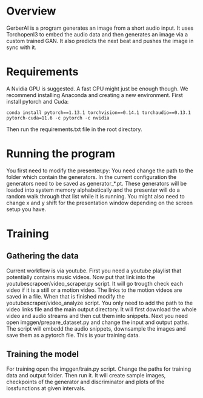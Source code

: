 # Overview
GerberAI is a program generates an image from a short audio input. It uses Torchopenl3 to embed the audio data and then generates an image via a custom trained GAN. It also predicts the next beat and pushes the image in sync with it. 

# Requirements
A Nvidia GPU is suggested. A fast CPU might just be enough though.
We recommend installing Anaconda and creating a new environment.
First install pytorch and Cuda:
```
conda install pytorch==1.13.1 torchvision==0.14.1 torchaudio==0.13.1 pytorch-cuda=11.6 -c pytorch -c nvidia
```

Then run the requirements.txt file in the root directory.

# Running the program
You first need to modify the presenter.py:
You need change the path to the folder which contain the generators. In the current configuration the generators need to be saved as generator_*.pt. These generators will be loaded into system memory alphabetically and the presenter will do a random walk through that list while it is running. You might also need to change x and y shift for the presentation window depending on the screen setup you have.

# Training
## Gathering the data
Current workflow is via youtube. First you need a youtube playlist that potentially contains music videos. Now put that link into the youtubescrapoer/video_scraper.py script. It will go trougth check each video if it is a still or a motion video. The links to the motion videos are saved in a file. When that is finished modify the youtubescraper/video_analyze script. You only need to add the path to the video links file and the main output directory. It will first download the whole video and audio streams and then cut them into snippets. Next you need open imggen/prepare_dataset.py and change the input and output paths. The script will embedd the audio snippets, downsample the images and save them as a pytorch file. This is your training data. 

## Training the model
For training open the imggen/train.py script. Change the paths for training data and output folder. Then run it. It will create sample images, checkpoints of the generator and discriminator and plots of the lossfunctions at given intervals.

